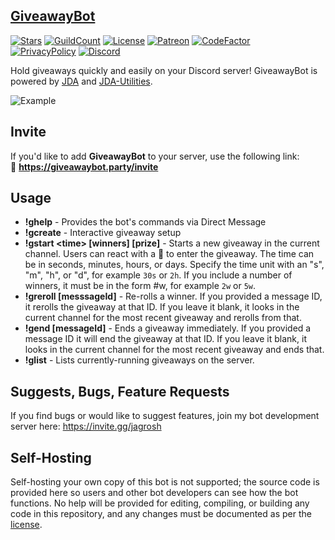 
## [GiveawayBot](https://giveawaybot.party)

[![Stars](https://img.shields.io/github/stars/jagrosh/GiveawayBot.svg)](https://github.com/jagrosh/GiveawayBot/stargazers)
[![GuildCount](https://img.shields.io/badge/dynamic/json.svg?label=servers&url=https%3A%2F%2Fdiscord.bots.gg%2Fapi%2Fv1%2Fbots%2F294882584201003009&query=%24.guildCount&colorB=7289DA)](https://discord.bots.gg/bots/294882584201003009)
[![License](https://img.shields.io/github/license/jagrosh/GiveawayBot.svg)](https://github.com/jagrosh/GiveawayBot/blob/master/LICENSE)
[![Patreon](https://img.shields.io/badge/donate-Patreon-orange.svg)](https://www.patreon.com/discordgiveaways)
[![CodeFactor](https://www.codefactor.io/repository/github/jagrosh/giveawaybot/badge)](https://www.codefactor.io/repository/github/jagrosh/giveawaybot)<br>
[![PrivacyPolicy](https://img.shields.io/badge/Privacy%20Policy--lightgrey.svg?style=social)](https://gist.github.com/jagrosh/f1df4441f94ca06274fa78db7cc3c526#privacy-policy)
[![Discord](https://discordapp.com/api/guilds/287348646071238656/widget.png)](https://discordapp.com/invite/D3VXZyC)

Hold giveaways quickly and easily on your Discord server! GiveawayBot is powered by [JDA](https://github.com/DV8FromTheWorld/JDA/) and [JDA-Utilities](https://github.com/jagrosh/JDA-Utilities).

![Example](http://i.imgur.com/bMjO8UA.png)

## Invite
If you'd like to add **GiveawayBot** to your server, use the following link:<br>
🔗 **https://giveawaybot.party/invite**

## Usage
* **!ghelp** - Provides the bot's commands via Direct Message
* **!gcreate** - Interactive giveaway setup
* **!gstart \<time> [winners] [prize]** - Starts a new giveaway in the current channel. Users can react with a 🎉 to enter the giveaway. The time can be in seconds, minutes, hours, or days. Specify the time unit with an "s", "m", "h", or "d", for example `30s` or `2h`. If you include a number of winners, it must be in the form #w, for example `2w` or `5w`.
* **!greroll [messsageId]** - Re-rolls a winner. If you provided a message ID, it rerolls the giveaway at that ID. If you leave it blank, it looks in the current channel for the most recent giveaway and rerolls from that.
* **!gend [messageId]** - Ends a giveaway immediately. If you provided a message ID it will end the giveaway at that ID. If you leave it blank, it looks in the current channel for the most recent giveaway and ends that.
* **!glist** - Lists currently-running giveaways on the server.

## Suggests, Bugs, Feature Requests
If you find bugs or would like to suggest features, join my bot development server here: https://invite.gg/jagrosh

## Self-Hosting
Self-hosting your own copy of this bot is not supported; the source code is provided here so users and other bot developers can see how the bot functions. No help will be provided for editing, compiling, or building any code in this repository, and any changes must be documented as per the [license](https://github.com/jagrosh/GiveawayBot/blob/master/LICENSE).
